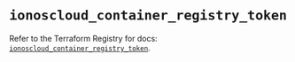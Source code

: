 # `ionoscloud_container_registry_token`

Refer to the Terraform Registry for docs: [`ionoscloud_container_registry_token`](https://registry.terraform.io/providers/ionos-cloud/ionoscloud/6.4.17/docs/resources/container_registry_token).
